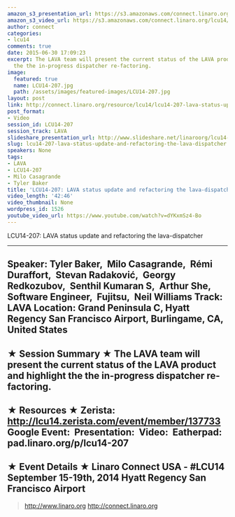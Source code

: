 ```yaml
---
amazon_s3_presentation_url: https://s3.amazonaws.com/connect.linaro.org/hkg15/Videos/09-16-Tuesday/LCU14-207.pdf
amazon_s3_video_url: https://s3.amazonaws.com/connect.linaro.org/lcu14/videos/09-16-Tuesday/LCU14-207-+LAVA+status+update+and+refactoring+the+lava-dispatcher.mp4
author: connect
categories:
- lcu14
comments: true
date: 2015-06-30 17:09:23
excerpt: The LAVA team will present the current status of the LAVA product and highlight
  the the in-progress dispatcher re-factoring.
image:
  featured: true
  name: LCU14-207.jpg
  path: /assets/images/featured-images/LCU14-207.jpg
layout: post
link: http://connect.linaro.org/resource/lcu14/lcu14-207-lava-status-update-and-refactoring-the-lava-dispatcher/
post_format:
- Video
session_id: LCU14-207
session_track: LAVA
slideshare_presentation_url: http://www.slideshare.net/linaroorg/lcu14-207-refactoring-the-lavadispatcher
slug: lcu14-207-lava-status-update-and-refactoring-the-lava-dispatcher
speakers: None
tags:
- LAVA
- LCU14-207
- Milo Casagrande
- Tyler Baker
title: 'LCU14-207: LAVA status update and refactoring the lava-dispatcher'
video_length: '42:46'
video_thumbnail: None
wordpress_id: 1526
youtube_video_url: https://www.youtube.com/watch?v=dYKxmSz4-Bo
---
```


LCU14-207: LAVA status update and refactoring the lava-dispatcher

---------------------------------------------------

Speaker: Tyler Baker, 
Milo Casagrande, 
Rémi Duraffort, 
Stevan Radaković, 
Georgy Redkozubov, 
Senthil Kumaran S, 
Arthur She, 
Software Engineer, 
Fujitsu, 
Neil Williams
Track: LAVA
Location: Grand Peninsula C, Hyatt Regency San Francisco Airport, Burlingame, CA, United States
---------------------------------------------------

★ Session Summary ★
The LAVA team will present the current status of the LAVA product and highlight the the in-progress dispatcher re-factoring.  
---------------------------------------------------

★ Resources ★
Zerista: http://lcu14.zerista.com/event/member/137733
Google Event: 
Presentation: 
Video: 
Eatherpad: pad.linaro.org/p/lcu14-207
---------------------------------------------------

★ Event Details ★
Linaro Connect USA - #LCU14
September 15-19th, 2014
Hyatt Regency San Francisco Airport
---------------------------------------------------

> http://www.linaro.org
> http://connect.linaro.org